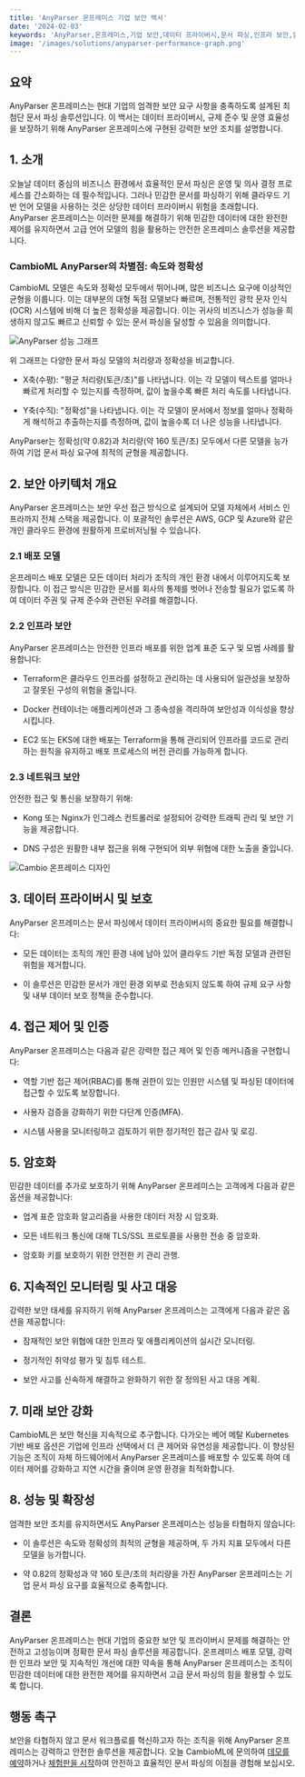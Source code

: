 ```yaml
---
title: 'AnyParser 온프레미스 기업 보안 백서'
date: '2024-02-03'
keywords: 'AnyParser,온프레미스,기업 보안,데이터 프라이버시,문서 파싱,인프라 보안,암호화,접근 제어,규정 준수,백서'
image: '/images/solutions/anyparser-performance-graph.png'
---
```


## 요약

AnyParser 온프레미스는 현대 기업의 엄격한 보안 요구 사항을 충족하도록 설계된 최첨단 문서 파싱 솔루션입니다. 이 백서는 데이터 프라이버시, 규제 준수 및 운영 효율성을 보장하기 위해 AnyParser 온프레미스에 구현된 강력한 보안 조치를 설명합니다.

## 1. 소개

오늘날 데이터 중심의 비즈니스 환경에서 효율적인 문서 파싱은 운영 및 의사 결정 프로세스를 간소화하는 데 필수적입니다. 그러나 민감한 문서를 파싱하기 위해 클라우드 기반 언어 모델을 사용하는 것은 상당한 데이터 프라이버시 위험을 초래합니다. AnyParser 온프레미스는 이러한 문제를 해결하기 위해 민감한 데이터에 대한 완전한 제어를 유지하면서 고급 언어 모델의 힘을 활용하는 안전한 온프레미스 솔루션을 제공합니다.

### CambioML AnyParser의 차별점: 속도와 정확성

CambioML 모델은 속도와 정확성 모두에서 뛰어나며, 많은 비즈니스 요구에 이상적인 균형을 이룹니다. 이는 대부분의 대형 독점 모델보다 빠르며, 전통적인 광학 문자 인식(OCR) 시스템에 비해 더 높은 정확성을 제공합니다. 이는 귀사의 비즈니스가 성능을 희생하지 않고도 빠르고 신뢰할 수 있는 문서 파싱을 달성할 수 있음을 의미합니다.

![AnyParser 성능 그래프](/images/solutions/anyparser-performance-graph.png)

위 그래프는 다양한 문서 파싱 모델의 처리량과 정확성을 비교합니다.

- X축(수평): "평균 처리량(토큰/초)"를 나타냅니다. 이는 각 모델이 텍스트를 얼마나 빠르게 처리할 수 있는지를 측정하며, 값이 높을수록 빠른 처리 속도를 나타냅니다.

- Y축(수직): "정확성"을 나타냅니다. 이는 각 모델이 문서에서 정보를 얼마나 정확하게 해석하고 추출하는지를 측정하며, 값이 높을수록 더 나은 성능을 나타냅니다.

AnyParser는 정확성(약 0.82)과 처리량(약 160 토큰/초) 모두에서 다른 모델을 능가하여 기업 문서 파싱 요구에 최적의 균형을 제공합니다.

## 2. 보안 아키텍처 개요

AnyParser 온프레미스는 보안 우선 접근 방식으로 설계되어 모델 자체에서 서비스 인프라까지 전체 스택을 제공합니다. 이 포괄적인 솔루션은 AWS, GCP 및 Azure와 같은 개인 클라우드 환경에 원활하게 프로비저닝될 수 있습니다.

### 2.1 배포 모델

온프레미스 배포 모델은 모든 데이터 처리가 조직의 개인 환경 내에서 이루어지도록 보장합니다. 이 접근 방식은 민감한 문서를 회사의 통제를 벗어나 전송할 필요가 없도록 하여 데이터 주권 및 규제 준수와 관련된 우려를 해결합니다.

### 2.2 인프라 보안

AnyParser 온프레미스는 안전한 인프라 배포를 위한 업계 표준 도구 및 모범 사례를 활용합니다:

- Terraform은 클라우드 인프라를 설정하고 관리하는 데 사용되어 일관성을 보장하고 잘못된 구성의 위험을 줄입니다.

- Docker 컨테이너는 애플리케이션과 그 종속성을 격리하여 보안성과 이식성을 향상시킵니다.

- EC2 또는 EKS에 대한 배포는 Terraform을 통해 관리되어 인프라를 코드로 관리하는 원칙을 유지하고 배포 프로세스의 버전 관리를 가능하게 합니다.

### 2.3 네트워크 보안

안전한 접근 및 통신을 보장하기 위해:

- Kong 또는 Nginx가 인그레스 컨트롤러로 설정되어 강력한 트래픽 관리 및 보안 기능을 제공합니다.

- DNS 구성은 원활한 내부 접근을 위해 구현되어 외부 위협에 대한 노출을 줄입니다.

![Cambio 온프레미스 디자인](/images/solutions/cambio-onprem-design.png)

## 3. 데이터 프라이버시 및 보호

AnyParser 온프레미스는 문서 파싱에서 데이터 프라이버시의 중요한 필요를 해결합니다:

- 모든 데이터는 조직의 개인 환경 내에 남아 있어 클라우드 기반 독점 모델과 관련된 위험을 제거합니다.

- 이 솔루션은 민감한 문서가 개인 환경 외부로 전송되지 않도록 하여 규제 요구 사항 및 내부 데이터 보호 정책을 준수합니다.

## 4. 접근 제어 및 인증

AnyParser 온프레미스는 다음과 같은 강력한 접근 제어 및 인증 메커니즘을 구현합니다:

- 역할 기반 접근 제어(RBAC)를 통해 권한이 있는 인원만 시스템 및 파싱된 데이터에 접근할 수 있도록 보장합니다.

- 사용자 검증을 강화하기 위한 다단계 인증(MFA).

- 시스템 사용을 모니터링하고 검토하기 위한 정기적인 접근 감사 및 로깅.

## 5. 암호화

민감한 데이터를 추가로 보호하기 위해 AnyParser 온프레미스는 고객에게 다음과 같은 옵션을 제공합니다:

- 업계 표준 암호화 알고리즘을 사용한 데이터 저장 시 암호화.

- 모든 네트워크 통신에 대해 TLS/SSL 프로토콜을 사용한 전송 중 암호화.

- 암호화 키를 보호하기 위한 안전한 키 관리 관행.

## 6. 지속적인 모니터링 및 사고 대응

강력한 보안 태세를 유지하기 위해 AnyParser 온프레미스는 고객에게 다음과 같은 옵션을 제공합니다:

- 잠재적인 보안 위협에 대한 인프라 및 애플리케이션의 실시간 모니터링.

- 정기적인 취약성 평가 및 침투 테스트.

- 보안 사고를 신속하게 해결하고 완화하기 위한 잘 정의된 사고 대응 계획.

## 7. 미래 보안 강화

CambioML은 보안 혁신을 지속적으로 추구합니다. 다가오는 베어 메탈 Kubernetes 기반 배포 옵션은 기업에 인프라 선택에서 더 큰 제어와 유연성을 제공합니다. 이 향상된 기능은 조직이 자체 하드웨어에서 AnyParser 온프레미스를 배포할 수 있도록 하여 데이터 제어를 강화하고 지연 시간을 줄이며 운영 환경을 최적화합니다.

## 8. 성능 및 확장성

엄격한 보안 조치를 유지하면서도 AnyParser 온프레미스는 성능을 타협하지 않습니다:

- 이 솔루션은 속도와 정확성의 최적의 균형을 제공하며, 두 가지 지표 모두에서 다른 모델을 능가합니다.

- 약 0.82의 정확성과 약 160 토큰/초의 처리량을 가진 AnyParser 온프레미스는 기업 문서 파싱 요구를 효율적으로 충족합니다.

## 결론

AnyParser 온프레미스는 현대 기업의 중요한 보안 및 프라이버시 문제를 해결하는 안전하고 고성능이며 정확한 문서 파싱 솔루션을 제공합니다. 온프레미스 배포 모델, 강력한 인프라 보안 및 지속적인 개선에 대한 약속을 통해 AnyParser 온프레미스는 조직이 민감한 데이터에 대한 완전한 제어를 유지하면서 고급 문서 파싱의 힘을 활용할 수 있도록 합니다.

## 행동 촉구

보안을 타협하지 않고 문서 워크플로를 혁신하고자 하는 조직을 위해 AnyParser 온프레미스는 강력하고 안전한 솔루션을 제공합니다. 오늘 CambioML에 문의하여 [데모를 예약](https://www.cambioml.com/book-demo)하거나 [체험판을 시작](https://www.cambioml.com/sandbox)하여 안전하고 효율적인 문서 파싱의 이점을 경험해 보십시오.
